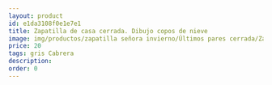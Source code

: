 ```yaml
---
layout: product
id: e1da3108f0e1e7e1
title: Zapatilla de casa cerrada. Dibujo copos de nieve
image: img/productos/zapatilla señora invierno/Últimos pares cerrada/Zapatilla de casa cerrada. Dibujo copos de nieve=20=gris Cabrera.webp
price: 20
tags: gris Cabrera
description: 
order: 0
---
```

